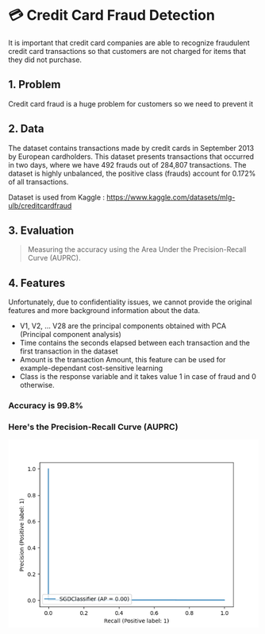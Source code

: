 # 💳 Credit Card Fraud Detection

It is important that credit card companies are able to recognize fraudulent credit card transactions so that customers are not charged for items that they did not purchase.

## 1. Problem

Credit card fraud is a huge problem for customers so we need to prevent it


## 2. Data

The dataset contains transactions made by credit cards in September 2013 by European cardholders.
This dataset presents transactions that occurred in two days, where we have 492 frauds out of 284,807 transactions. The dataset is highly unbalanced, the positive class (frauds) account for 0.172% of all transactions.

Dataset is used from Kaggle :
https://www.kaggle.com/datasets/mlg-ulb/creditcardfraud

## 3. Evaluation

> Measuring the accuracy using the Area Under the Precision-Recall Curve (AUPRC).

## 4. Features

Unfortunately, due to confidentiality issues, we cannot provide the original features and more background information about the data.
* V1, V2, … V28 are the principal components obtained with PCA (Principal component analysis)
* Time contains the seconds elapsed between each transaction and the first transaction in the dataset
* Amount is the transaction Amount, this feature can be used for example-dependant cost-sensitive learning
* Class is the response variable and it takes value 1 in case of fraud and 0 otherwise.


### Accuracy is 99.8%

### Here's the Precision-Recall Curve (AUPRC)

<img src="sgd_clf.png">
